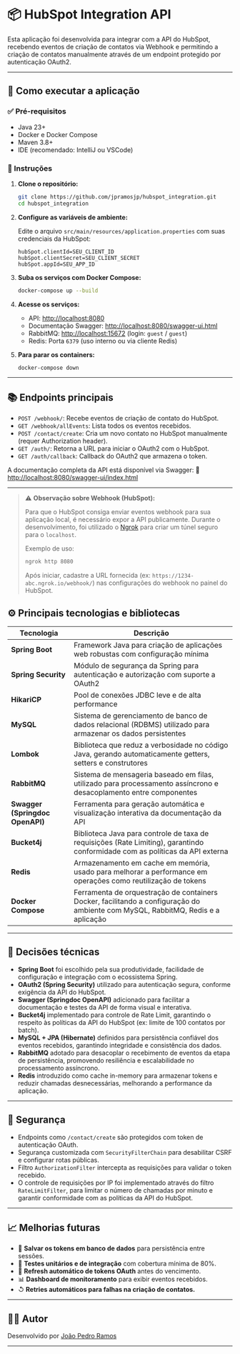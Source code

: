 # 📦 HubSpot Integration API

Esta aplicação foi desenvolvida para integrar com a API do HubSpot, recebendo eventos de criação de contatos via Webhook e permitindo a criação de contatos manualmente através de um endpoint protegido por autenticação OAuth2.

---

## 🚀 Como executar a aplicação

### ✅ Pré-requisitos

- Java 23+
- Docker e Docker Compose
- Maven 3.8+
- IDE (recomendado: IntelliJ ou VSCode)

### 🔧 Instruções

1. **Clone o repositório:**
   ```bash
   git clone https://github.com/jpramosjp/hubspot_integration.git
   cd hubspot_integration
   ```

2. **Configure as variáveis de ambiente:**

   Edite o arquivo `src/main/resources/application.properties` com suas credenciais da HubSpot:

   ```
   hubSpot.clientId=SEU_CLIENT_ID
   hubSpot.clientSecret=SEU_CLIENT_SECRET
   hubSpot.appId=SEU_APP_ID
   ```

3. **Suba os serviços com Docker Compose:**
   ```bash
   docker-compose up --build
   ```

4. **Acesse os serviços:**

   - API: [http://localhost:8080](http://localhost:8080)
   - Documentação Swagger: [http://localhost:8080/swagger-ui.html](http://localhost:8080/swagger-ui.html)
   - RabbitMQ: [http://localhost:15672](http://localhost:15672) (login: `guest` / `guest`)
   - Redis: Porta `6379` (uso interno ou via cliente Redis)

5. **Para parar os containers:**
   ```bash
   docker-compose down
   ```
---

## 📚 Endpoints principais

- `POST /webhook/`: Recebe eventos de criação de contato do HubSpot.
- `GET /webhook/allEvents`: Lista todos os eventos recebidos.
- `POST /contact/create`: Cria um novo contato no HubSpot manualmente (requer Authorization header).
- `GET /auth/`: Retorna a URL para iniciar o OAuth2 com o HubSpot.
- `GET /auth/callback`: Callback do OAuth2 que armazena o token.

A documentação completa da API está disponível via Swagger:
📄 [http://localhost:8080/swagger-ui/index.html](http://localhost:8080/swagger-ui/index.html)

---

> ⚠️ **Observação sobre Webhook (HubSpot):**
>
> Para que o HubSpot consiga enviar eventos webhook para sua aplicação local, é necessário expor a API publicamente. Durante o desenvolvimento, foi utilizado o [Ngrok](https://ngrok.com/) para criar um túnel seguro para o `localhost`.
>
> Exemplo de uso:
> ```bash
> ngrok http 8080
> ```
> Após iniciar, cadastre a URL fornecida (ex: `https://1234-abc.ngrok.io/webhook/`) nas configurações do webhook no painel do HubSpot.

## ⚙️ Principais tecnologias e bibliotecas

| Tecnologia                     | Descrição                                                                                          |
|-------------------------------|----------------------------------------------------------------------------------------------------|
| **Spring Boot**               | Framework Java para criação de aplicações web robustas com configuração mínima                     |
| **Spring Security**           | Módulo de segurança da Spring para autenticação e autorização com suporte a OAuth2                |
| **HikariCP**                  | Pool de conexões JDBC leve e de alta performance                                                   |
| **MySQL**                     | Sistema de gerenciamento de banco de dados relacional (RDBMS) utilizado para armazenar os dados persistentes |
| **Lombok**                    | Biblioteca que reduz a verbosidade no código Java, gerando automaticamente getters, setters e construtores |
| **RabbitMQ**                  | Sistema de mensageria baseado em filas, utilizado para processamento assíncrono e desacoplamento entre componentes |
| **Swagger (Springdoc OpenAPI)** | Ferramenta para geração automática e visualização interativa da documentação da API               |
| **Bucket4j**                  | Biblioteca Java para controle de taxa de requisições (Rate Limiting), garantindo conformidade com as políticas da API externa |
| **Redis**                     | Armazenamento em cache em memória, usado para melhorar a performance em operações como reutilização de tokens |
| **Docker Compose**            | Ferramenta de orquestração de containers Docker, facilitando a configuração do ambiente com MySQL, RabbitMQ, Redis e a aplicação |


---

## 🧠 Decisões técnicas

- **Spring Boot** foi escolhido pela sua produtividade, facilidade de configuração e integração com o ecossistema Spring.
- **OAuth2 (Spring Security)** utilizado para autenticação segura, conforme exigência da API do HubSpot.
- **Swagger (Springdoc OpenAPI)** adicionado para facilitar a documentação e testes da API de forma visual e interativa.
- **Bucket4j** implementado para controle de Rate Limit, garantindo o respeito às políticas da API do HubSpot (ex: limite de 100 contatos por batch).
- **MySQL + JPA (Hibernate)** definidos para persistência confiável dos eventos recebidos, garantindo integridade e consistência dos dados.
- **RabbitMQ** adotado para desacoplar o recebimento de eventos da etapa de persistência, promovendo resiliência e escalabilidade no processamento assíncrono.
- **Redis** introduzido como cache in-memory para armazenar tokens e reduzir chamadas desnecessárias, melhorando a performance da aplicação.


---

## 🔐 Segurança

- Endpoints como `/contact/create` são protegidos com token de autenticação OAuth.
- Segurança customizada com `SecurityFilterChain` para desabilitar CSRF e configurar rotas públicas.
- Filtro `AuthorizationFilter` intercepta as requisições para validar o token recebido.
- O controle de requisições por IP foi implementado através do filtro `RateLimitFilter`, para limitar o número de chamadas por minuto e garantir conformidade com as políticas da API do HubSpot.

---

## 📈 Melhorias futuras

- 📂 **Salvar os tokens em banco de dados** para persistência entre sessões.
- 🥪 **Testes unitários e de integração** com cobertura mínima de 80%.
- 🔐 **Refresh automático de tokens OAuth** antes do vencimento.
- 📊 **Dashboard de monitoramento** para exibir eventos recebidos.
- ↺ **Retries automáticos para falhas na criação de contatos.**

---

## 👨‍💼 Autor

Desenvolvido por [João Pedro Ramos](https://github.com/jpramosjp)

---

